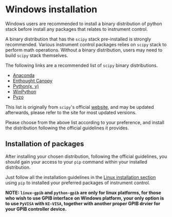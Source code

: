 # Windows installation

Windows users are recommended to install a binary distribution of python stack
before install any packages that relates to instrument control.

A binary distribution that has the `scipy` stack pre-installed is strongly
recommended. Various instrument control packages relies on `scipy` stack to
perform math operations. Without a binary distribution, users may need to build
`scipy` stack themselves.

The following links are a recommended list of `scipy` binary distributions.

* [Anaconda](http://continuum.io/downloads)
* [Enthought Canopy](http://www.enthought.com/products/canopy/)
* [Python(x, y)](http://python-xy.github.io/)
* [WinPython](http://winpython.github.io/)
* [Pyzo](http://www.pyzo.org/)

This list is originally from `scipy`'s official
[website](https://scipy.org/install.html), and may be updated afterwards,
please refer to the site for most updated versions.

Please choose from the above list according to your preference, and install the
distribution following the official guidelines it provides.

## Installation of packages

After installing your chosen distribution, following the official guidelines,
you should gain your access to your `pip` command within your installed
distribution.

Just follow all the installation guidelines in the [Linux installation
section](./linux.md) using `pip` to installed your preferred packages of
instrument control.

**NOTE: `linux-gpib` and `python-gpib` are only for linux platforms, for those
who wish to use GPIB interface on Windows platform, your only option is to use
`PyVISA` with `NI-VISA`, together with another proper GPIB drvier for your GPIB
controller device.**
